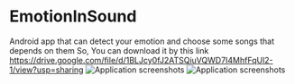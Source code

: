 # EmotionInSound
Android app that can detect your emotion and choose some songs that depends on them
So, You can download it by this link https://drive.google.com/file/d/1BLJcy0fJ2ATSQiuVQWD7I4MhfFqUl2-1/view?usp=sharing
![Application screenshots](https://drive.google.com/file/d/1MRwwq8_VwE9Vl-Ivroa-SV0XGm4d5X4L/view?usp=sharing)
<img src="https://imgur.com/a/yeFkOI9" alt="Application screenshots"/>
